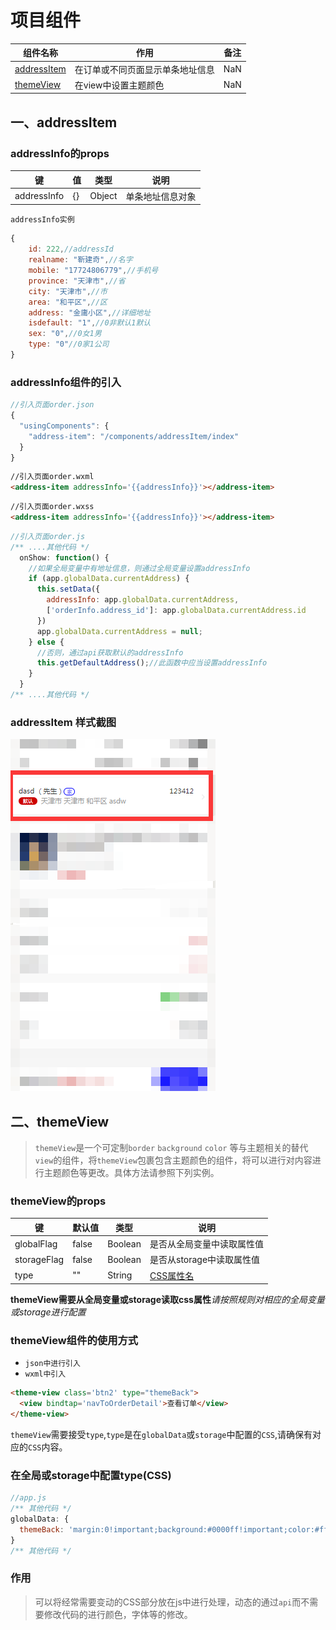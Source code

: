 # 项目组件

|组件名称|作用|备注|
|------|-----|----|
|[addressItem](#一、addressItem)|在订单或不同页面显示单条地址信息|NaN|
|[themeView](#二、themeView)|在view中设置主题颜色|NaN|

## 一、addressItem 
### addressInfo的props
|键|值|类型|说明|
|-|-|-|-|
|addressInfo|{}|Object|单条地址信息对象|

`addressInfo实例`
```javascript
{
    id: 222,//addressId
    realname: "靳建奇",//名字
    mobile: "17724806779",//手机号
    province: "天津市",//省
    city: "天津市",//市
    area: "和平区",//区
    address: "金庸小区",//详细地址
    isdefault: "1",//0非默认1默认
    sex: "0",//0女1男
    type: "0"//0家1公司
}
```
### addressInfo组件的引入
```javascript
//引入页面order.json
{
  "usingComponents": {
    "address-item": "/components/addressItem/index"
  }
}
```

```html
//引入页面order.wxml
<address-item addressInfo='{{addressInfo}}'></address-item>
```

```html
//引入页面order.wxss
<address-item addressInfo='{{addressInfo}}'></address-item>
```

```javascript
//引入页面order.js
/** ....其他代码 */
  onShow: function() {
    //如果全局变量中有地址信息，则通过全局变量设置addressInfo
    if (app.globalData.currentAddress) {
      this.setData({
        addressInfo: app.globalData.currentAddress,
        ['orderInfo.address_id']: app.globalData.currentAddress.id
      })
      app.globalData.currentAddress = null;
    } else {
      //否则，通过api获取默认的addressInfo
      this.getDefaultAddress();//此函数中应当设置addressInfo
    }
  }
/** ....其他代码 */
```
### addressItem 样式截图
![addressItem样式](./addressItem.png)

## 二、themeView
> `themeView`是一个可定制`border` `background` `color` 等与主题相关的替代`view`的组件，将`themeView`包裹包含主题颜色的组件，将可以进行对内容进行主题颜色等更改。具体方法请参照下列实例。
### themeView的props
|键|默认值|类型|说明|
|-|-|-|-|
|globalFlag|false|Boolean|是否从全局变量中读取属性值|
|storageFlag|false|Boolean|是否从storage中读取属性值|
|type|""|String|[CSS属性名](#在全局或storage中配置type名称)|
**themeView需要从全局变量或storage读取css属性***请按照规则对相应的全局变量或storage进行配置*
### themeView组件的使用方式
- `json中进行引入`
- `wxml中引入`
```html
<theme-view class='btn2' type="themeBack">
  <view bindtap='navToOrderDetail'>查看订单</view>
</theme-view>
```
`themeView`需要接受`type`,`type`是在`globalData`或`storage`中配置的`CSS`,请确保有对应的`CSS`内容。

### 在全局或storage中配置type(CSS)
```javascript
//app.js
/** 其他代码 */
globalData: {
  themeBack: 'margin:0!important;background:#0000ff!important;color:#fff!important;border-radius:400px;', //themeBack风格
}
/** 其他代码 */
```
### 作用
>可以将经常需要变动的CSS部分放在js中进行处理，动态的通过`api`而不需要修改代码的进行颜色，字体等的修改。
